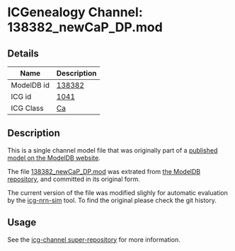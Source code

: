 # ICGenealogy Channel: 138382\_newCaP\_DP.mod

## Details

Name | Description
---- | -----------
ModelDB id | [138382](http://senselab.med.yale.edu/ModelDB/ShowModel.cshtml?model=138382)
ICG id | [1041](http://icg.neurotheory.ox.ac.uk/channels/3/1041)
ICG Class | [Ca](http://icg.neurotheory.ox.ac.uk/channels/3)

## Description

This is a single channel model file that was originally part of a [published model on the ModelDB website](http://senselab.med.yale.edu/mModelDB/ShowModel.cshtml?model=138382).


The file [138382\_newCaP\_DP.mod](138382_newCaP_DP.mod) was extrated from [the ModelDB repository](http://senselab.med.yale.edu/ModelDB/ShowModel.cshtml?model=138382), and committed in its original form.

The current version of the file was modified slighly for automatic evaluation by the [icg-nrn-sim](https://github.com/icgenealogy/icg-nrn-sim) tool. To find the original please check the git history.


## Usage

See the [icg-channel super-repository](https://github.com/icgenealogy/icg-channels) for more information.